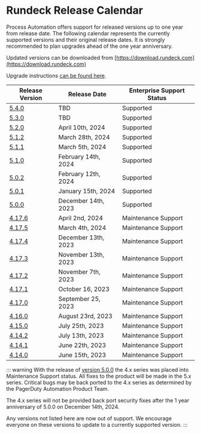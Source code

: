 # Rundeck Release Calendar

Process Automation offers support for released versions up to one year from release date.  The following calendar represents the currently supported versions and their original release dates.  It is strongly recommended to plan upgrades ahead of the one year anniversary.

Updated versions can be downloaded from [https://download.rundeck.com](https://download.rundeck.com)

Upgrade instructions [can be found here](/upgrading/).


| Release Version                          | Release Date         | Enterprise Support Status |
|------------------------------------------|----------------------|---------------------------|
| [5.4.0](/history/5_x/version-5.4.0.md)   | TBD   | Supported |
| [5.3.0](/history/5_x/version-5.2.0.md)   | TBD   | Supported |
| [5.2.0](/history/5_x/version-5.2.0.md)   | April 10th, 2024    | Supported |
| [5.1.2](/history/5_x/version-5.1.1.md)   | March 28th, 2024    | Supported |
| [5.1.1](/history/5_x/version-5.1.1.md)   | March 5th, 2024    | Supported |
| [5.1.0](/history/5_x/version-5.1.0.md)   | February 14th, 2024    | Supported |
| [5.0.2](/history/5_x/version-5.0.2.md)   | February 12th, 2024    | Supported |
| [5.0.1](/history/5_x/version-5.0.1.md)   | January 15th, 2024    | Supported |
| [5.0.0](/history/5_x/version-5.0.0.md)   | December 14th, 2023    | Supported |
| [4.17.6](/history/4_x/version-4.17.6.md) | April 2nd, 2024    | Maintenance Support |
| [4.17.5](/history/4_x/version-4.17.5.md) | March 4th, 2024    | Maintenance Support |
| [4.17.4](/history/4_x/version-4.17.4.md) | December 13th, 2023    | Maintenance Support |
| [4.17.3](/history/4_x/version-4.17.3.md) | November 13th, 2023    | Maintenance Support |
| [4.17.2](/history/4_x/version-4.17.2.md) | November 7th, 2023   | Maintenance Support |
| [4.17.1](/history/4_x/version-4.17.1.md) | October 16, 2023    | Maintenance Support |
| [4.17.0](/history/4_x/version-4.17.0.md) | September 25, 2023    | Maintenance Support |
| [4.16.0](/history/4_x/version-4.16.0.md) | August 23rd, 2023    | Maintenance Support |
| [4.15.0](/history/4_x/version-4.15.0.md) | July 25th, 2023      | Maintenance Support |
| [4.14.2](/history/4_x/version-4.14.2.md) | July 13th, 2023      | Maintenance Support |
| [4.14.1](/history/4_x/version-4.14.1.md) | June 22th, 2023      | Maintenance Support |
| [4.14.0](/history/4_x/version-4.14.0.md) | June 15th, 2023      | Maintenance Support |


::: warning
With the release of [version 5.0.0](5_x/version-5.0.0.html) the 4.x series was placed into Maintenance Support status. All fixes to the product will be made in the 5.x series.  Critical bugs may be back ported to the 4.x series as determined by the PagerDuty Automation Product Team.

The 4.x series will not be provided back port security fixes after the 1 year anniversary of 5.0.0 on December 14th, 2024.

Any versions not listed here are now out of support.  We encourage everyone on these versions to update to a currently supported version.
:::

